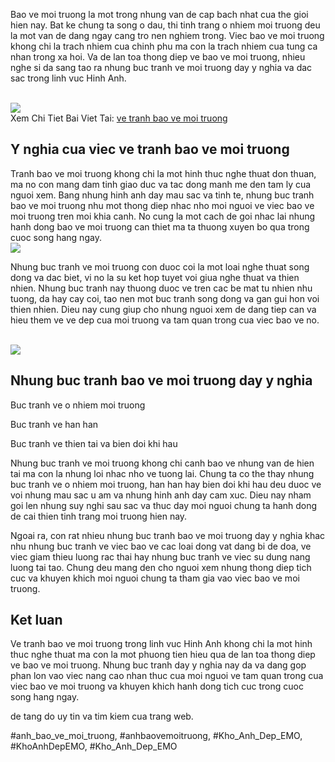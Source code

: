 <p>Bao ve moi truong la mot trong nhung van de cap bach nhat cua the gioi hien nay. Bat ke chung ta song o dau, thi tinh trang o nhiem moi truong deu la mot van de dang ngay cang tro nen nghiem trong. Viec bao ve moi truong khong chi la trach nhiem cua chinh phu ma con la trach nhiem cua tung ca nhan trong xa hoi. Va de lan toa thong diep ve bao ve moi truong, nhieu nghe si da sang tao ra nhung buc tranh ve moi truong day y nghia va dac sac trong linh vuc Hinh Anh.</p><br><img src="https://khoanhdepemo.com/wp-content/uploads/2024/12/cropped-Du-an-moi.png"></br>
Xem Chi Tiet Bai Viet Tai: <a href="https://khoanhdepemo.com/hinh-anh-bao-ve-moi-truong/">ve tranh bao ve moi truong</a><h2>Y nghia cua viec ve tranh bao ve moi truong</h2><p>Tranh bao ve moi truong khong chi la mot hinh thuc nghe thuat don thuan, ma no con mang dam tinh giao duc va tac dong manh me den tam ly cua nguoi xem. Bang nhung hinh anh day mau sac va tinh te, nhung buc tranh bao ve moi truong nhu mot thong diep nhac nho moi nguoi ve viec bao ve moi truong tren moi khia canh. No cung la mot cach de goi nhac lai nhung hanh dong bao ve moi truong can thiet ma ta thuong xuyen bo qua trong cuoc song hang ngay.<br><img src="https://khoanhdepemo.com/wp-content/uploads/2024/12/cropped-Du-an-moi.png"></br><p>Nhung buc tranh ve moi truong con duoc coi la mot loai nghe thuat song dong va dac biet, vi no la su ket hop tuyet voi giua nghe thuat va thien nhien. Nhung buc tranh nay thuong duoc ve tren cac be mat tu nhien nhu tuong, da hay cay coi, tao nen mot buc tranh song dong va gan gui hon voi thien nhien. Dieu nay cung giup cho nhung nguoi xem de dang tiep can va hieu them ve ve dep cua moi truong va tam quan trong cua viec bao ve no.</p><br><img src="https://khoanhdepemo.com/wp-content/uploads/2024/12/Anh-Trai-Dat1-300x169.jpg"></br><h2>Nhung buc tranh bao ve moi truong day y nghia</h2><div id="image-section">
<div class="image">

<p class="image-caption">Buc tranh ve o nhiem moi truong
</div>
<div class="image">

<p class="image-caption">Buc tranh ve han han</p>
</div>
<div class="image">

<p class="image-caption">Buc tranh ve thien tai va bien doi khi hau
</div>
</div><p>Nhung buc tranh ve moi truong khong chi canh bao ve nhung van de hien tai ma con la nhung loi nhac nho ve tuong lai. Chung ta co the thay nhung buc tranh ve o nhiem moi truong, han han hay bien doi khi hau deu duoc ve voi nhung mau sac u am va nhung hinh anh day cam xuc. Dieu nay nham goi len nhung suy nghi sau sac va thuc day moi nguoi chung ta hanh dong de cai thien tinh trang moi truong hien nay.</p><p>Ngoai ra, con rat nhieu nhung buc tranh bao ve moi truong day y nghia khac nhu nhung buc tranh ve viec bao ve cac loai dong vat dang bi de doa, ve viec giam thieu luong rac thai hay nhung buc tranh ve viec su dung nang luong tai tao. Chung deu mang den cho nguoi xem nhung thong diep tich cuc va khuyen khich moi nguoi chung ta tham gia vao viec bao ve moi truong.</p><h2>Ket luan</h2><p>Ve tranh bao ve moi truong trong linh vuc Hinh Anh khong chi la mot hinh thuc nghe thuat ma con la mot phuong tien hieu qua de lan toa thong diep ve bao ve moi truong. Nhung buc tranh day y nghia nay da va dang gop phan lon vao viec nang cao nhan thuc cua moi nguoi ve tam quan trong cua viec bao ve moi truong va khuyen khich hanh dong tich cuc trong cuoc song hang ngay.</p><p>de tang do uy tin va tim kiem cua trang web.</p>
#anh_bao_ve_moi_truong, #anhbaovemoitruong, #Kho_Anh_Dep_EMO, #KhoAnhDepEMO, #Kho_Anh_Dep_EMO
